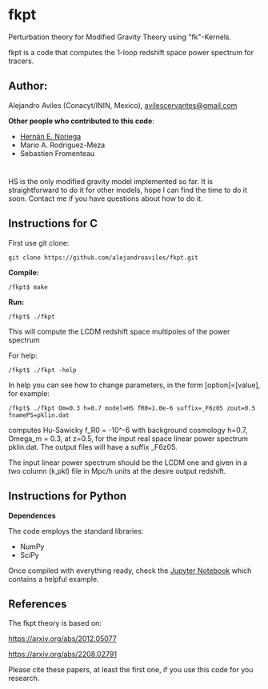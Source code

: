 # fkpt
Perturbation theory for Modified Gravity Theory using "fk"-Kernels.

fkpt is a code that computes the 1-loop redshift space power spectrum for tracers. 


## Author: 

Alejandro Aviles (Conacyt/ININ, Mexico),
avilescervantes@gmail.com

**Other people who contributed to this code**:
- [Hernán E. Noriega](https://github.com/henoriega)
- Mario A. Rodriguez-Meza
- Sebastien Fromenteau
#



HS is the only modified gravity model implemented so far. It is straightforward to do it for other models, hope I can find the time to do it soon. Contact me if you have questions about how to do it.



## Instructions for C

First use git clone:

```
git clone https://github.com/alejandroaviles/fkpt.git
```

**Compile:**

```
/fkpt$ make
```

**Run:** 

```
/fkpt$ ./fkpt
```
This will compute the LCDM redshift space multipoles of the power spectrum

For help:

```
/fkpt$ ./fkpt -help
```


In help you can see how to change parameters, in the form [option]=[value], for example:

```
/fkpt$ ./fkpt Om=0.3 h=0.7 model=HS fR0=1.0e-6 suffix=_F6z05 zout=0.5 fnamePS=pklin.dat
```

computes Hu-Sawicky f_R0 = -10^-6 with background cosmology h=0.7, Omega_m = 0.3, at z=0.5, for the input real space linear power spectrum pklin.dat. The output files will have a suffix _F6z05. 

The input linear power spectrum should be the LCDM one and given in a two column (k,pkl) file in Mpc/h units at the desire output redshift.

## Instructions for Python

**Dependences**

The code employs the standard libraries:
- NumPy 
- SciPy

Once compiled with everything ready, check the [Jupyter Notebook](https://github.com/alejandroaviles/fkpt/blob/main/Python/run_fkpt.ipynb) which contains a helpful example. 


## References

The fkpt theory is based on: 

https://arxiv.org/abs/2012.05077

https://arxiv.org/abs/2208.02791

Please cite these papers, at least the first one, if you use this code for you research.


